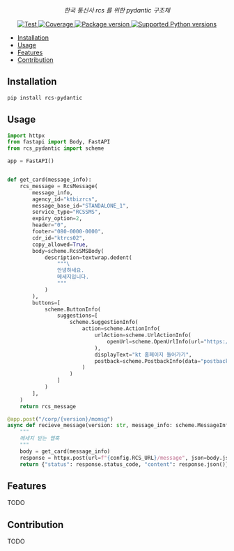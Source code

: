 <p align="center">
    <em>한국 통신사 rcs 를 위한 pydantic 구조체</em>
</p>
<p align="center">
<a href="https://github.com/xncbf/rcs-pydantic/actions?query=workflow%3ATests+event%3Apush+branch%3Amain" target="_blank">
    <img src="https://github.com/xncbf/rcs-pydantic/workflows/Tests/badge.svg?event=push&branch=main" alt="Test">
</a>
<a href="https://codecov.io/gh/xncbf/rcs-pydantic" target="_blank">
    <img src="https://img.shields.io/codecov/c/github/xncbf/rcs-pydantic?color=%2334D058" alt="Coverage">
</a>
<a href="https://pypi.org/project/rcs-pydantic" target="_blank">
    <img src="https://img.shields.io/pypi/v/rcs-pydantic?color=%2334D058&label=pypi%20package" alt="Package version">
</a>
<a href="https://pypi.org/project/rcs-pydantic" target="_blank">
    <img src="https://img.shields.io/pypi/pyversions/rcs-pydantic.svg?color=%2334D058" alt="Supported Python versions">
</a>
</p>

- [Installation](#installation)
- [Usage](#usage)
- [Features](#features)
- [Contribution](#contribution)

## Installation

```sh
pip install rcs-pydantic
```

## Usage

```py
import httpx
from fastapi import Body, FastAPI
from rcs_pydantic import scheme

app = FastAPI()


def get_card(message_info):
    rcs_message = RcsMessage(
        message_info,
        agency_id="ktbizrcs",
        message_base_id="STANDALONE_1",
        service_type="RCSSMS",
        expiry_option=2,
        header="0",
        footer="080-0000-0000",
        cdr_id="ktrcs02",
        copy_allowed=True,
        body=scheme.RcsSMSBody(
            description=textwrap.dedent(
                """\
                안녕하세요.
                메세지입니다.
                """
            )
        ),
        buttons=[
            scheme.ButtonInfo(
                suggestions=[
                    scheme.SuggestionInfo(
                        action=scheme.ActionInfo(
                            urlAction=scheme.UrlActionInfo(
                                openUrl=scheme.OpenUrlInfo(url="https://www.kt.com")
                            ),
                            displayText="kt 홈페이지 들어가기",
                            postback=scheme.PostbackInfo(data="postback_kt"),
                        )
                    )
                ]
            )
        ],
    )
    return rcs_message

@app.post("/corp/{version}/momsg")
async def recieve_message(version: str, message_info: scheme.MessageInfo = Body(...)):
    """
    메세지 받는 웹훅
    """
    body = get_card(message_info)
    response = httpx.post(url=f"{config.RCS_URL}/message", json=body.json())
    return {"status": response.status_code, "content": response.json()}

```

## Features

TODO

## Contribution

TODO
